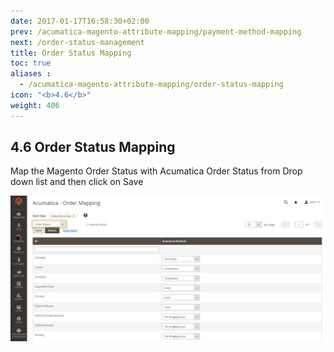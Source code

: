 ```yaml
---
date: 2017-01-17T16:58:30+02:00
prev: /acumatica-magento-attribute-mapping/payment-method-mapping
next: /order-status-management
title: Order Status Mapping
toc: true
aliases :
  - /acumatica-magento-attribute-mapping/order-status-mapping
icon: "<b>4.6</b>"
weight: 406
---
```

## 4.6 Order Status Mapping

<p>Map the Magento Order Status with Acumatica Order Status from Drop down list and then click on Save</p>

![order-status-mapping](images/order-status-mapping.png?classes=shadow)
